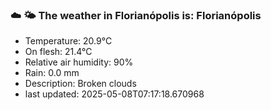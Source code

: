 ### ☁️ 🌤️  The weather in Florianópolis is: Florianópolis

- Temperature: 20.9°C
- On flesh: 21.4°C
- Relative air humidity: 90%
- Rain: 0.0 mm
- Description: Broken clouds
- last updated: 2025-05-08T07:17:18.670968
